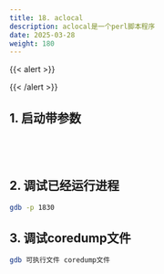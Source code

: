 ```yaml
---
title: 18. aclocal
description: aclocal是一个perl脚本程序
date: 2025-03-28
weight: 180
---
```


<style>
th, td {
  border: 1px solid rgb(190, 190, 190);
}
</style>

{{< alert >}}



{{< /alert >}}


## 1. 启动带参数

```bash





```

## 2. 调试已经运行进程

```bash
gdb -p 1830

```


## 3. 调试coredump文件

```bash
gdb 可执行文件 coredump文件

```
